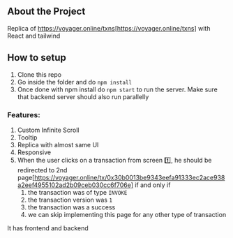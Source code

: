 ## About the Project
Replica of https://voyager.online/txns[https://voyager.online/txns] with React and tailwind

## How to setup
1. Clone this repo
2. Go inside the folder and do `npm install`
3. Once done with npm install do `npm start` to run the server. Make sure that backend server should also run parallelly

### Features:
1. Custom Infinite Scroll
2. Tooltip
3. Replica with almost same UI
4. Responsive
5. When the user clicks on a transaction from screen 1️⃣, he should be redirected to 2nd page[https://voyager.online/tx/0x30b0013be9343eefa91333ec2ace938a2eef4955102ad2b09ceb030cc6f706e] if and only if
    1. the transaction was of type `INVOKE`
    2. the transaction version was `1`
    3. the transaction was a success
    4. we can skip implementing this page for any other type of transaction

It has frontend and backend
